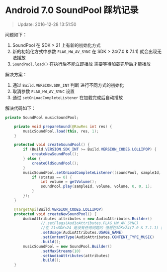# Android 7.0 SoundPool 踩坑记录

> Update: 2016-12-28 13:51:50

问题如下：

1. SoundPool 在 SDK > 21 上有新的初始化方式
1. 新的初始化方式中参数 `FLAG_HW_AV_SYNC` 在 SDK > 24(7.0 & 7.1.1) 就会出现无法播放
1. `SoundPool.load()` 在执行后不能立即播放 需要等待加载完毕后才能播放

解决方案：

1. 通过 `Build.VERSION.SDK_INT` 判断 进行不同方式的初始化
1. 取消参数 `FLAG_HW_AV_SYNC` 设置
1. 通过 `setOnLoadCompleteListener` 在加载完成后自动播放

解决代码如下：

```JAVA
private SoundPool musicSoundPool;

    private void prepareSound(@RawRes int res) {
        musicSoundPool.load(this, res, 1);
    }

    protected void createSoundPool() {
        if (Build.VERSION.SDK_INT >= Build.VERSION_CODES.LOLLIPOP) {
            createNewSoundPool();
        } else {
            createOldSoundPool();
        }
        musicSoundPool.setOnLoadCompleteListener((soundPool, sampleId, status) -> {
            if (status == 0) {
                int volume = getVolume();
                soundPool.play(sampleId, volume, volume, 0, 0, 1);
            }
        });
    }

    @TargetApi(Build.VERSION_CODES.LOLLIPOP)
    protected void createNewSoundPool() {
        AudioAttributes attributes = new AudioAttributes.Builder()
                //.setFlags(AudioAttributes.FLAG_HW_AV_SYNC)
                //在 21<SDK<24 是没有任何问题的 但是在SDK>24(7.0 & 7.1.1) 就会出现无法播放
                .setUsage(AudioAttributes.USAGE_GAME)
                .setContentType(AudioAttributes.CONTENT_TYPE_MUSIC)
                .build();
        musicSoundPool = new SoundPool.Builder()
                .setMaxStreams(10)
                .setAudioAttributes(attributes)
                .build();
    }
```
